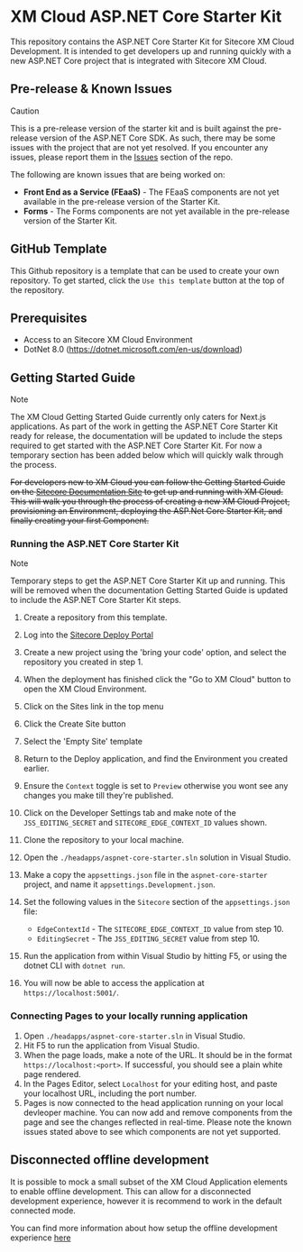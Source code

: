 # XM Cloud ASP.NET Core Starter Kit
This repository contains the ASP.NET Core Starter Kit for Sitecore XM Cloud Development. It is intended to get developers up and running quickly with a new ASP.NET Core project that is integrated with Sitecore XM Cloud.

## Pre-release & Known Issues
> [!CAUTION]
> This is a pre-release version of the starter kit and is built against the pre-release version of the ASP.NET Core SDK. As such, there may be some issues with the project that are not yet resolved. If you encounter any issues, please report them in the [Issues](https://github.com/Sitecore/xmcloud-starter-aspnetcore/issues) section of the repo.

The following are known issues that are being worked on:
- **Front End as a Service (FEaaS)** - The FEaaS components are not yet available in the pre-release version of the Starter Kit.
- **Forms** - The Forms components are not yet available in the pre-release version of the Starter Kit.

## GitHub Template
This Github repository is a template that can be used to create your own repository. To get started, click the `Use this template` button at the top of the repository. 

## Prerequisites
- Access to an Sitecore XM Cloud Environment
- DotNet 8.0 (https://dotnet.microsoft.com/en-us/download)

## Getting Started Guide
> [!NOTE]
> The XM Cloud Getting Started Guide currently only caters for Next.js applications. As part of the work in getting the ASP.NET Core Starter Kit ready for release, the documentation will be updated to include the steps required to get started with the ASP.NET Core Starter Kit. For now a temporary section has been added below which will quickly walk through the process.

~~For developers new to XM Cloud you can follow the Getting Started Guide on the [Sitecore Documentation Site](https://doc.sitecore.com/xmc) to get up and running with XM Cloud. This will walk you through the process of creating a new XM Cloud Project, provisioning an Environment, deploying the ASP.Net Core Starter Kit, and finally creating your first Component.~~

### Running the ASP.NET Core Starter Kit
> [!NOTE]
> Temporary steps to get the ASP.NET Core Starter Kit up and running. This will be removed when the documentation Getting Started Guide is updated to include the ASP.NET Core Starter Kit steps.

1. Create a repository from this template.
2. Log into the [Sitecore Deploy Portal](https://deploy.sitecorecloud.io/)
3. Create a new project using the 'bring your code' option, and select the repository you created in step 1.
4. When the deployment has finished click the "Go to XM Cloud" button to open the XM Cloud Environment.
5. Click on the Sites link in the top menu
6. Click the Create Site button
7. Select the 'Empty Site' template

8. Return to the Deploy application, and find the Environment you created earlier.
9. Ensure the `Context` toggle is set to `Preview` otherwise you wont see any changes you make till they're published.
10. Click on the Developer Settings tab and make note of the `JSS_EDITING_SECRET` and `SITECORE_EDGE_CONTEXT_ID` values shown.
11. Clone the repository to your local machine.
12. Open the `./headapps/aspnet-core-starter.sln` solution in Visual Studio.
13. Make a copy the `appsettings.json` file in the `aspnet-core-starter` project, and name it `appsettings.Development.json`.
14. Set the following values in the `Sitecore` section of the `appsettings.json` file:
    - `EdgeContextId` - The `SITECORE_EDGE_CONTEXT_ID` value from step 10.
    - `EditingSecret` - The `JSS_EDITING_SECRET` value from step 10.
15. Run the application from within Visual Studio by hitting F5, or using the dotnet CLI with `dotnet run`.
16. You will now be able to access the application at `https://localhost:5001/`.

### Connecting Pages to your locally running application

1. Open `./headapps/aspnet-core-starter.sln` in Visual Studio.
2. Hit F5 to run the application from Visual Studio.
3. When the page loads, make a note of the URL. It should be in the format `https://localhost:<port>`. If successful, you should see a plain white page rendered.
4. In the Pages Editor, select `Localhost` for your editing host, and paste your localhost URL, including the port number.
5. Pages is now connected to the head application running on your local devleoper machine. You can now add and remove components from the page and see the changes reflected in real-time. Please note the known issues stated above to see which components are not yet supported.

## Disconnected offline development
It is possible to mock a small subset of the XM Cloud Application elements to enable offline development. This can allow for a disconnected development experience, however it is recommend to work in the default connected mode.

You can find more information about how setup the offline development experience [here](./local-containers/README.md)